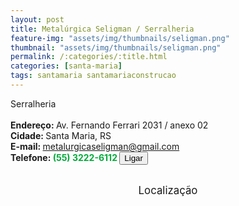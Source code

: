 ```yaml
---
layout: post
title: Metalúrgica Seligman / Serralheria
feature-img: "assets/img/thumbnails/seligman.png"
thumbnail: "assets/img/thumbnails/seligman.png"
permalink: /:categories/:title.html
categories: [santa-maria]
tags: santamaria santamariaconstrucao
---
```

Serralheria<!-- more --><br />
 <br/>
<b>Endereço: </b>Av. Fernando Ferrari 2031 / anexo 02<br />
<b>Cidade: </b>Santa Maria, RS<br />
<b>E-mail: </b>metalurgicaseligman@gmail.com<br />
<b>Telefone: <span style="color: #00ab3a;">(55) 3222-6112</span> <a href="tel:5532226112"><button class="ligar">Ligar</button></a></b><br />
<br />
<style>
      #map {
        height: 400px;
        width: 100%;
       }
    </style>

<div style="font-size: larger; text-align: center;">
Localização</div>
<div id="map">
<script>
      function initMap() {
        var uluru = {lat: -29.6996854, lng: -53.7928139};
        var map = new google.maps.Map(document.getElementById('map'), {
          zoom: 17,
          center: uluru
        });
        var marker = new google.maps.Marker({
          position: uluru,
          map: map
        });
      }
    </script>
    <script async="" defer="" src="https://maps.googleapis.com/maps/api/js?key=AIzaSyDDc8SHLmOesJRaXCW0fZ2ST09W4s0ME5g&amp;callback=initMap">
    </script>
</div>
